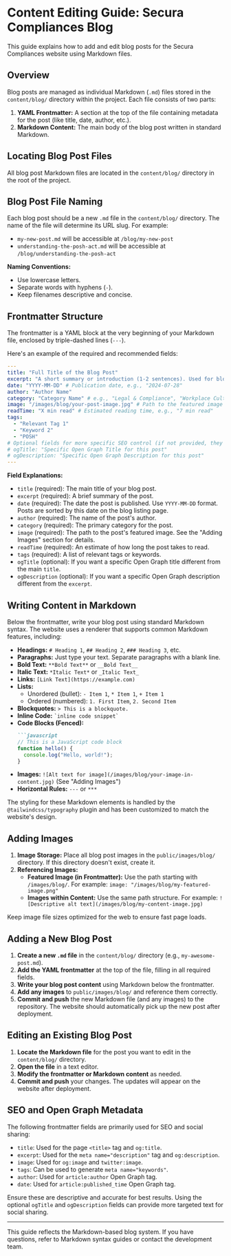 # Content Editing Guide: Secura Compliances Blog

This guide explains how to add and edit blog posts for the Secura Compliances website using Markdown files.

## Overview

Blog posts are managed as individual Markdown (`.md`) files stored in the `content/blog/` directory within the project. Each file consists of two parts:

1.  **YAML Frontmatter:** A section at the top of the file containing metadata for the post (like title, date, author, etc.).
2.  **Markdown Content:** The main body of the blog post written in standard Markdown.

## Locating Blog Post Files

All blog post Markdown files are located in the `content/blog/` directory in the root of the project.

## Blog Post File Naming

Each blog post should be a new `.md` file in the `content/blog/` directory. The name of the file will determine its URL slug. For example:

*   `my-new-post.md` will be accessible at `/blog/my-new-post`
*   `understanding-the-posh-act.md` will be accessible at `/blog/understanding-the-posh-act`

**Naming Conventions:**
*   Use lowercase letters.
*   Separate words with hyphens (`-`).
*   Keep filenames descriptive and concise.

## Frontmatter Structure

The frontmatter is a YAML block at the very beginning of your Markdown file, enclosed by triple-dashed lines (`---`).

Here's an example of the required and recommended fields:

```yaml
---
title: "Full Title of the Blog Post"
excerpt: "A short summary or introduction (1-2 sentences). Used for blog listing previews and SEO meta descriptions."
date: "YYYY-MM-DD" # Publication date, e.g., "2024-07-28"
author: "Author Name"
category: "Category Name" # e.g., "Legal & Compliance", "Workplace Culture"
image: "/images/blog/your-post-image.jpg" # Path to the featured image (see "Adding Images" section)
readTime: "X min read" # Estimated reading time, e.g., "7 min read"
tags:
  - "Relevant Tag 1"
  - "Keyword 2"
  - "POSH"
# Optional fields for more specific SEO control (if not provided, they may be derived from title/excerpt)
# ogTitle: "Specific Open Graph Title for this post"
# ogDescription: "Specific Open Graph Description for this post"
---
```

**Field Explanations:**

*   `title` (required): The main title of your blog post.
*   `excerpt` (required): A brief summary of the post.
*   `date` (required): The date the post is published. Use `YYYY-MM-DD` format. Posts are sorted by this date on the blog listing page.
*   `author` (required): The name of the post's author.
*   `category` (required): The primary category for the post.
*   `image` (required): The path to the post's featured image. See the "Adding Images" section for details.
*   `readTime` (required): An estimate of how long the post takes to read.
*   `tags` (required): A list of relevant tags or keywords.
*   `ogTitle` (optional): If you want a specific Open Graph title different from the main `title`.
*   `ogDescription` (optional): If you want a specific Open Graph description different from the `excerpt`.

## Writing Content in Markdown

Below the frontmatter, write your blog post using standard Markdown syntax. The website uses a renderer that supports common Markdown features, including:

*   **Headings:** `# Heading 1`, `## Heading 2`, `### Heading 3`, etc.
*   **Paragraphs:** Just type your text. Separate paragraphs with a blank line.
*   **Bold Text:** `**Bold Text**` or `__Bold Text__`
*   **Italic Text:** `*Italic Text*` or `_Italic Text_`
*   **Links:** `[Link Text](https://example.com)`
*   **Lists:**
    *   Unordered (bullet): `- Item 1`, `* Item 1`, `+ Item 1`
    *   Ordered (numbered): `1. First Item`, `2. Second Item`
*   **Blockquotes:** `> This is a blockquote.`
*   **Inline Code:** `` `inline code snippet` ``
*   **Code Blocks (Fenced):**
    ```markdown
    ```javascript
    // This is a JavaScript code block
    function hello() {
      console.log("Hello, world!");
    }
    ```
*   **Images:** `![Alt text for image](/images/blog/your-image-in-content.jpg)` (See "Adding Images")
*   **Horizontal Rules:** `---` or `***`

The styling for these Markdown elements is handled by the `@tailwindcss/typography` plugin and has been customized to match the website's design.

## Adding Images

1.  **Image Storage:** Place all blog post images in the `public/images/blog/` directory. If this directory doesn't exist, create it.
2.  **Referencing Images:**
    *   **Featured Image (in Frontmatter):** Use the path starting with `/images/blog/`. For example: `image: "/images/blog/my-featured-image.png"`
    *   **Images within Content:** Use the same path structure. For example: `![Descriptive alt text](/images/blog/my-content-image.jpg)`

Keep image file sizes optimized for the web to ensure fast page loads.

## Adding a New Blog Post

1.  **Create a new `.md` file** in the `content/blog/` directory (e.g., `my-awesome-post.md`).
2.  **Add the YAML frontmatter** at the top of the file, filling in all required fields.
3.  **Write your blog post content** using Markdown below the frontmatter.
4.  **Add any images** to `public/images/blog/` and reference them correctly.
5.  **Commit and push** the new Markdown file (and any images) to the repository. The website should automatically pick up the new post after deployment.

## Editing an Existing Blog Post

1.  **Locate the Markdown file** for the post you want to edit in the `content/blog/` directory.
2.  **Open the file** in a text editor.
3.  **Modify the frontmatter or Markdown content** as needed.
4.  **Commit and push** your changes. The updates will appear on the website after deployment.

## SEO and Open Graph Metadata

The following frontmatter fields are primarily used for SEO and social sharing:

*   `title`: Used for the page `<title>` tag and `og:title`.
*   `excerpt`: Used for the `meta name="description"` tag and `og:description`.
*   `image`: Used for `og:image` and `twitter:image`.
*   `tags`: Can be used to generate `meta name="keywords"`.
*   `author`: Used for `article:author` Open Graph tag.
*   `date`: Used for `article:published_time` Open Graph tag.

Ensure these are descriptive and accurate for best results. Using the optional `ogTitle` and `ogDescription` fields can provide more targeted text for social sharing.

---

This guide reflects the Markdown-based blog system. If you have questions, refer to Markdown syntax guides or contact the development team.
```
